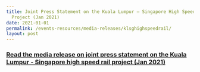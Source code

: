 ```yaml
---
title: Joint Press Statement on the Kuala Lumpur – Singapore High Speed Rail
  Project (Jan 2021)
date: 2021-01-01
permalink: /events-resources/media-releases/klsghighspeedrail/
layout: post
---
```

<h3 style="color:#124596; font-weight:bold;"><a href="https://www.pmo.gov.sg/Newsroom/Joint-Press-Statement-on-the-Kuala-Lumpur-Singapore-High-Speed-Rail-Project">Read the media release on joint press statement on the Kuala Lumpur - Singapore high speed rail project (Jan 2021)</a></h3>